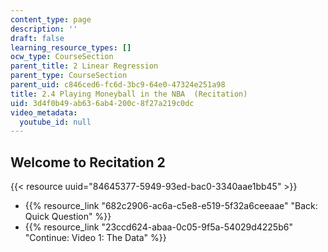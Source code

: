 ```yaml
---
content_type: page
description: ''
draft: false
learning_resource_types: []
ocw_type: CourseSection
parent_title: 2 Linear Regression
parent_type: CourseSection
parent_uid: c846ced6-fc6d-3bc9-64e0-47324e251a98
title: 2.4 Playing Moneyball in the NBA  (Recitation)
uid: 3d4f0b49-ab63-6ab4-200c-8f27a219c0dc
video_metadata:
  youtube_id: null
---
```

## Welcome to Recitation 2

{{< resource uuid="84645377-5949-93ed-bac0-3340aae1bb45" >}}

- {{% resource_link "682c2906-ac6a-c5e8-e519-5f32a6ceeaae" "Back: Quick Question" %}}
- {{% resource_link "23ccd624-abaa-0c05-9f5a-54029d4225b6" "Continue: Video 1: The Data" %}}